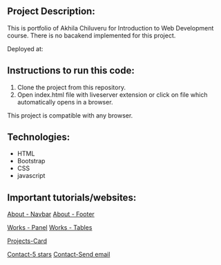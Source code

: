 ## Project Description:

This is portfolio of Akhila Chiluveru for Introduction to Web Development course.
There is no bacakend implemented for this project.

Deployed at:

## Instructions to run this code:

1. Clone the project from this repository.
2. Open index.html file with liveserver extension or click on file which automatically opens in a browser.

This project is compatible with any browser.

## Technologies:

- HTML
- Bootstrap
- CSS
- javascript

## Important tutorials/websites:

[About - Navbar](https://getbootstrap.com/docs/4.3/components/navbar/)
[About - Footer](https://mdbootstrap.com/docs/standard/navigation/footer/)

[Works - Panel](https://getbootstrap.com/docs/4.3/components/collapse/)
[Works - Tables](https://getbootstrap.com/docs/4.0/content/tables/)

[Projects-Card](https://getbootstrap.com/docs/4.0/components/card/)

[Contact-5 stars](https://www.pakainfo.com/bootstrap-5-star-rating-example/)
[Contact-Send email](https://blog.hubspot.com/marketing/html-form-email)
